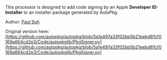 This processor is designed to add code signing by an Apple **Developer ID: Installer** to an installer package generated by AutoPkg.

Author: [Paul Suh](https://www.linkedin.com/in/pasuh/)

Original version here:
[https://github.com/autopkg/autopkg/blob/5a1e497a33f02bb5b21eebd81cf0169a664cd2e3/Code/autopkglib/PkgSigner.py](https://github.com/autopkg/autopkg/blob/5a1e497a33f02bb5b21eebd81cf0169a664cd2e3/Code/autopkglib/PkgSigner.py)